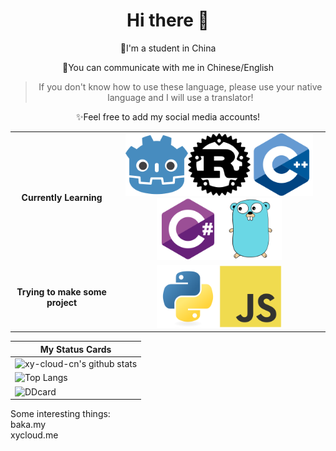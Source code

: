 <div align='center'>
  
# Hi there 👋

🐾I'm a student in China

📕You can communicate with me in Chinese/English 

> If you don't know how to use these language, please use your native language and I will use a translator!

✨Feel free to add my social media accounts!

<table>
  <tr>
    <td><center><b> Currently Learning </b></center></td>
    <td><center><img width=100 src='https://raw.githubusercontent.com/devicons/devicon/55609aa5bd817ff167afce0d965585c92040787a/icons/godot/godot-original.svg'/><img width=100 src='https://raw.githubusercontent.com/devicons/devicon/55609aa5bd817ff167afce0d965585c92040787a/icons/rust/rust-plain.svg'/><img width=100 src='https://raw.githubusercontent.com/devicons/devicon/55609aa5bd817ff167afce0d965585c92040787a/icons/cplusplus/cplusplus-original.svg'/><img width=100 src='https://raw.githubusercontent.com/devicons/devicon/55609aa5bd817ff167afce0d965585c92040787a/icons/csharp/csharp-original.svg'/><img width=100 src='https://raw.githubusercontent.com/devicons/devicon/55609aa5bd817ff167afce0d965585c92040787a/icons/go/go-original.svg'/></center></td>
  </tr>
  <tr>
    <td><center><b> Trying to make some project </b></center></td>
    <td><center><img width=100 src='https://raw.githubusercontent.com/devicons/devicon/55609aa5bd817ff167afce0d965585c92040787a/icons/python/python-original.svg'/><img width=100 src='https://raw.githubusercontent.com/devicons/devicon/55609aa5bd817ff167afce0d965585c92040787a/icons/javascript/javascript-original.svg'/></center></td>
  </tr>
</table>

| My Status Cards |
|---|
|![xy-cloud-cn's github stats](https://github-readme-stats.vercel.app/api?username=xycld&show_icons=true&theme=tokyonight)|
|![Top Langs](https://github-readme-stats.vercel.app/api/top-langs/?username=xycld&layout=compact&theme=tokyonight)|
|![DDcard](https://ddcard.xy-cloud.xyz/svg?username=xy_cloud&team=TeeFun&skin=https://ddnet.org/skins/skin/community/AmethystCat.png)|

<!---
xy-cloud-cn/xy-cloud-cn is a ✨ special ✨ repository because its `README.md` (this file) appears on your GitHub profile.
You can click the Preview link to take a look at your changes.
--->
</div>


Some interesting things:  
baka.my  
xycloud.me
